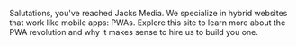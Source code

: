 Salutations, you've reached Jacks Media. We specialize in hybrid websites that work like mobile apps: PWAs. Explore this site to learn more about the PWA revolution and why it makes sense to hire us to build you one.
